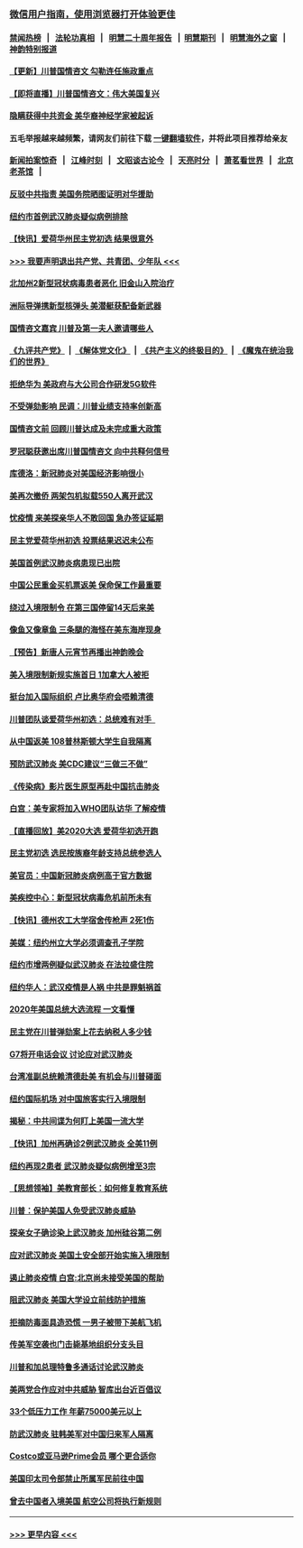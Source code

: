 ### [微信用户指南，使用浏览器打开体验更佳](https://github.com/gfw-breaker/banned-news1/blob/master/indexes/wechat-guide.md?t=0)
#### [禁闻热榜](热点新闻.md?t=0)  &nbsp;&nbsp;|&nbsp;&nbsp; [法轮功真相](https://github.com/gfw-breaker/truth/blob/master/README.md?t=0) &nbsp;&nbsp;|&nbsp;&nbsp; [明慧二十周年报告](https://github.com/gfw-breaker/mh-reports/blob/master/README.md?t=0) &nbsp;&nbsp;|&nbsp;&nbsp;[明慧期刊](https://github.com/gfw-breaker/mh-qikan) &nbsp;&nbsp;|&nbsp;&nbsp; [明慧海外之窗](https://github.com/gfw-breaker/mh-news/blob/master/README.md?t=0) &nbsp;&nbsp;|&nbsp;&nbsp; [神韵特别报道](https://github.com/gfw-breaker/mh-news/blob/master/shenyun.md?t=0)
#### [【更新】川普国情咨文 勾勒连任施政重点](../pages/nsc412/n11845223.md?t=02051033) 
#### [【即将直播】川普国情咨文：伟大美国复兴](../pages/nsc412/n11842079.md?t=02051033) 
#### [隐瞒获得中共资金 美华裔神经学家被起诉](../pages/nsc412/n11844879.md?t=02051033) 
#### 五毛举报越来越频繁，请网友们前往下载 [一键翻墙软件](https://github.com/gfw-breaker/ssr-accounts)，并将此项目推荐给亲友
#### [新闻拍案惊奇](https://github.com/gfw-breaker/banned-news1/blob/master/pages/link4.md) &nbsp;&nbsp;|&nbsp;&nbsp; [江峰时刻](https://github.com/gfw-breaker/banned-news1/blob/master/pages/link4.md) &nbsp;&nbsp;|&nbsp;&nbsp; [文昭谈古论今](https://github.com/gfw-breaker/banned-news1/blob/master/pages/link4.md) &nbsp;&nbsp;|&nbsp;&nbsp; [天亮时分](https://github.com/gfw-breaker/banned-news1/blob/master/pages/link4.md) &nbsp;&nbsp;|&nbsp;&nbsp; [萧茗看世界](https://github.com/gfw-breaker/banned-news1/blob/master/pages/link4.md) &nbsp;&nbsp;|&nbsp;&nbsp; [北京老茶馆](https://github.com/gfw-breaker/banned-news1/blob/master/pages/link4.md) &nbsp;&nbsp;|&nbsp;&nbsp; 
#### [反驳中共指责 美国务院晒图证明对华援助](../pages/nsc412/n11844859.md?t=02051033) 
#### [纽约市首例武汉肺炎疑似病例排除](../pages/nsc412/n11844989.md?t=02051033) 
#### [【快讯】爱荷华州民主党初选 结果很意外](../pages/nsc412/n11844878.md?t=02051033) 
#### [>>> 我要声明退出共产党、共青团、少年队 <<<](https://github.com/begood0513/goodnews/blob/master/quit/letter.md) 
#### [北加州2新型冠状病毒患者恶化 旧金山入院治疗](../pages/nsc412/n11844842.md?t=02051033) 
#### [洲际导弹携新型核弹头 美潜艇获配备新武器](../pages/nsc412/n11844680.md?t=02051033) 
#### [国情咨文嘉宾 川普及第一夫人邀请哪些人](../pages/nsc412/n11844712.md?t=02051033) 
#### [《九评共产党》](https://github.com/begood0513/9ping.md/blob/master/README.md) &nbsp;|&nbsp; [《解体党文化》](../../../../jtdwh.md/blob/master/README.md)  &nbsp;|&nbsp; [《共产主义的终极目的》](../../../../gczydzjmd.md/blob/master/README.md) &nbsp;|&nbsp; [《魔鬼在统治我们的世界》](../../../../mgztzwmdsj.md/blob/master/README.md) 
#### [拒绝华为 美政府与大公司合作研发5G软件](../pages/nsc412/n11844625.md?t=02051033) 
#### [不受弹劾影响 民调：川普业绩支持率创新高](../pages/nsc412/n11844622.md?t=02051033) 
#### [国情咨文前 回顾川普达成及未完成重大政策](../pages/nsc412/n11844581.md?t=02051033) 
#### [罗冠聪获邀出席川普国情咨文 向中共释何信号](../pages/nsc412/n11844355.md?t=02051033) 
#### [库德洛：新冠肺炎对美国经济影响很小](../pages/nsc412/n11844418.md?t=02051033) 
#### [美再次撤侨 两架包机拟载550人离开武汉](../pages/nsc412/n11844407.md?t=02051033) 
#### [忧疫情 来美探亲华人不敢回国 急办签证延期](../pages/nsc412/n11843344.md?t=02051033) 
#### [民主党爱荷华州初选 投票结果迟迟未公布](../pages/nsc412/n11844207.md?t=02051033) 
#### [美国首例武汉肺炎病患现已出院](../pages/nsc412/n11842740.md?t=02051033) 
#### [中国公民重金买机票返美 保命保工作最重要](../pages/nsc412/n11843282.md?t=02051033) 
#### [绕过入境限制令  在第三国停留14天后来美](../pages/nsc412/n11843341.md?t=02051033) 
#### [像鱼又像章鱼 三条腿的海怪在美东海岸现身](../pages/nsc412/n11843092.md?t=02051033) 
#### [【预告】新唐人元宵节再播出神韵晚会](../pages/nsc412/n11843192.md?t=02051033) 
#### [美入境限制新规实施首日 1加拿大人被拒](../pages/nsc412/n11843058.md?t=02051033) 
#### [挺台加入国际组织 卢比奥华府会唔赖清德](../pages/nsc412/n11843023.md?t=02051033) 
#### [川普团队谈爱荷华州初选：总统难有对手  ](../pages/nsc412/n11842867.md?t=02051033) 
#### [从中国返美 108普林斯顿大学生自我隔离](../pages/nsc412/n11842714.md?t=02051033) 
#### [预防武汉肺炎 美CDC建议“三做三不做”](../pages/nsc412/n11842700.md?t=02051033) 
#### [《传染病》影片医生原型再赴中国抗击肺炎](../pages/nsc412/n11842626.md?t=02051033) 
#### [白宫：美专家将加入WHO团队访华 了解疫情](../pages/nsc412/n11842198.md?t=02051033) 
#### [【直播回放】美2020大选 爱荷华初选开跑](../pages/nsc412/n11841820.md?t=02051033) 
#### [民主党初选 选民按族裔年龄支持总统参选人](../pages/nsc412/n11842239.md?t=02051033) 
#### [美官员：中国新冠肺炎病例高于官方数据](../pages/nsc412/n11842452.md?t=02051033) 
#### [美疾控中心：新型冠状病毒危机前所未有](../pages/nsc412/n11842406.md?t=02051033) 
#### [【快讯】德州农工大学宿舍传枪声 2死1伤](../pages/nsc412/n11842279.md?t=02051033) 
#### [美媒：纽约州立大学必须调查孔子学院](../pages/nsc412/n11840637.md?t=02051033) 
#### [纽约市增两例疑似武汉肺炎 在法拉盛住院](../pages/nsc412/n11840625.md?t=02051033) 
#### [纽约华人：武汉疫情是人祸 中共是罪魁祸首](../pages/nsc412/n11840631.md?t=02051033) 
#### [2020年美国总统大选流程 一文看懂](../pages/nsc412/n11842056.md?t=02051033) 
#### [民主党在川普弹劾案上花去纳税人多少钱](../pages/nsc412/n11841941.md?t=02051033) 
#### [G7将开电话会议 讨论应对武汉肺炎](../pages/nsc412/n11841658.md?t=02051033) 
#### [台湾准副总统赖清德赴美 有机会与川普碰面](../pages/nsc412/n11841332.md?t=02051033) 
#### [纽约国际机场  对中国旅客实行入境限制](../pages/nsc412/n11840619.md?t=02051033) 
#### [揭秘：中共间谍为何盯上美国一流大学](../pages/nsc412/n11840270.md?t=02051033) 
#### [【快讯】加州再确诊2例武汉肺炎 全美11例](../pages/nsc412/n11840339.md?t=02051033) 
#### [纽约再现2患者 武汉肺炎疑似病例增至3宗](../pages/nsc412/n11840010.md?t=02051033) 
#### [【思想领袖】美教育部长：如何修复教育系统](../pages/nsc412/n11690865.md?t=02051033) 
#### [川普：保护美国人免受武汉肺炎威胁](../pages/nsc412/n11839718.md?t=02051033) 
#### [探亲女子确诊染上武汉肺炎 加州硅谷第二例](../pages/nsc412/n11839784.md?t=02051033) 
#### [应对武汉肺炎 美国土安全部开始实施入境限制](../pages/nsc412/n11839729.md?t=02051033) 
#### [遏止肺炎疫情 白宫:北京尚未接受美国的帮助](../pages/nsc412/n11839660.md?t=02051033) 
#### [阻武汉肺炎 美国大学设立前线防护措施](../pages/nsc412/n11839479.md?t=02051033) 
#### [拒摘防毒面具造恐慌 一男子被带下美航飞机](../pages/nsc412/n11839455.md?t=02051033) 
#### [传美军空袭也门击毙基地组织分支头目](../pages/nsc412/n11839210.md?t=02051033) 
#### [川普和加总理特鲁多通话讨论武汉肺炎](../pages/nsc412/n11839128.md?t=02051033) 
#### [美两党合作应对中共威胁 智库出台近百倡议](../pages/nsc412/n11838437.md?t=02051033) 
#### [33个低压力工作 年薪75000美元以上](../pages/nsc412/n11834441.md?t=02051033) 
#### [防武汉肺炎 驻韩美军对中国归来军人隔离](../pages/nsc412/n11838970.md?t=02051033) 
#### [Costco或亚马逊Prime会员 哪个更合适你](../pages/nsc412/n11834459.md?t=02051033) 
#### [美国印太司令部禁止所属军民前往中国](../pages/nsc412/n11838418.md?t=02051033) 
#### [曾去中国者入境美国 航空公司将执行新规则](../pages/nsc412/n11838375.md?t=02051033) 

----
#### [ >>> 更早内容 <<< ](../indexes/nsc412-earlier.md)
